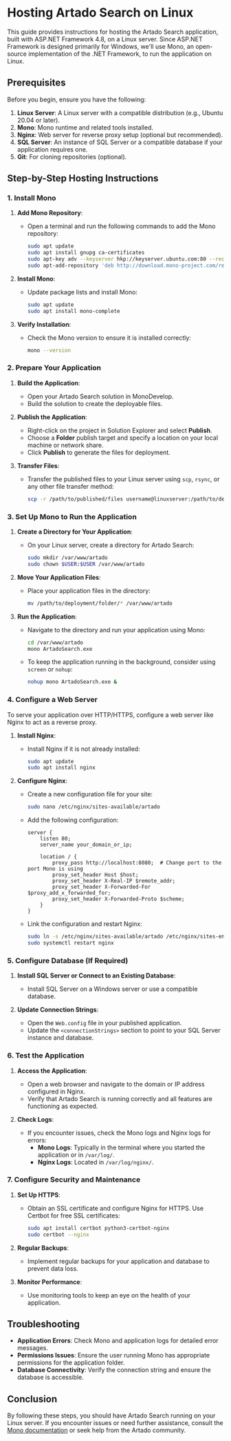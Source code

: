 # Hosting Artado Search on Linux

This guide provides instructions for hosting the Artado Search application, built with ASP.NET Framework 4.8, on a Linux server. Since ASP.NET Framework is designed primarily for Windows, we'll use Mono, an open-source implementation of the .NET Framework, to run the application on Linux.

## Prerequisites

Before you begin, ensure you have the following:

1. **Linux Server**: A Linux server with a compatible distribution (e.g., Ubuntu 20.04 or later).
2. **Mono**: Mono runtime and related tools installed.
3. **Nginx**: Web server for reverse proxy setup (optional but recommended).
4. **SQL Server**: An instance of SQL Server or a compatible database if your application requires one.
5. **Git**: For cloning repositories (optional).

## Step-by-Step Hosting Instructions

### 1. Install Mono

1. **Add Mono Repository**:
   - Open a terminal and run the following commands to add the Mono repository:
     ```bash
     sudo apt update
     sudo apt install gnupg ca-certificates
     sudo apt-key adv --keyserver hkp://keyserver.ubuntu.com:80 --recv-keys 0x0x0
     sudo apt-add-repository 'deb http://download.mono-project.com/repo/ubuntu stable main'
     ```

2. **Install Mono**:
   - Update package lists and install Mono:
     ```bash
     sudo apt update
     sudo apt install mono-complete
     ```

3. **Verify Installation**:
   - Check the Mono version to ensure it is installed correctly:
     ```bash
     mono --version
     ```

### 2. Prepare Your Application

1. **Build the Application**:
   - Open your Artado Search solution in MonoDevelop.
   - Build the solution to create the deployable files.

2. **Publish the Application**:
   - Right-click on the project in Solution Explorer and select **Publish**.
   - Choose a **Folder** publish target and specify a location on your local machine or network share.
   - Click **Publish** to generate the files for deployment.

3. **Transfer Files**:
   - Transfer the published files to your Linux server using `scp`, `rsync`, or any other file transfer method:
     ```bash
     scp -r /path/to/published/files username@linuxserver:/path/to/deployment/folder
     ```

### 3. Set Up Mono to Run the Application

1. **Create a Directory for Your Application**:
   - On your Linux server, create a directory for Artado Search:
     ```bash
     sudo mkdir /var/www/artado
     sudo chown $USER:$USER /var/www/artado
     ```

2. **Move Your Application Files**:
   - Place your application files in the directory:
     ```bash
     mv /path/to/deployment/folder/* /var/www/artado
     ```

3. **Run the Application**:
   - Navigate to the directory and run your application using Mono:
     ```bash
     cd /var/www/artado
     mono ArtadoSearch.exe
     ```

   - To keep the application running in the background, consider using `screen` or `nohup`:
     ```bash
     nohup mono ArtadoSearch.exe &
     ```

### 4. Configure a Web Server

To serve your application over HTTP/HTTPS, configure a web server like Nginx to act as a reverse proxy.

1. **Install Nginx**:
   - Install Nginx if it is not already installed:
     ```bash
     sudo apt update
     sudo apt install nginx
     ```

2. **Configure Nginx**:
   - Create a new configuration file for your site:
     ```bash
     sudo nano /etc/nginx/sites-available/artado
     ```
   
   - Add the following configuration:
     ```nginx
     server {
         listen 80;
         server_name your_domain_or_ip;

         location / {
             proxy_pass http://localhost:8080;  # Change port to the port Mono is using
             proxy_set_header Host $host;
             proxy_set_header X-Real-IP $remote_addr;
             proxy_set_header X-Forwarded-For $proxy_add_x_forwarded_for;
             proxy_set_header X-Forwarded-Proto $scheme;
         }
     }
     ```
   
   - Link the configuration and restart Nginx:
     ```bash
     sudo ln -s /etc/nginx/sites-available/artado /etc/nginx/sites-enabled/
     sudo systemctl restart nginx
     ```

### 5. Configure Database (If Required)

1. **Install SQL Server or Connect to an Existing Database**:
   - Install SQL Server on a Windows server or use a compatible database.

2. **Update Connection Strings**:
   - Open the `Web.config` file in your published application.
   - Update the `<connectionStrings>` section to point to your SQL Server instance and database.

### 6. Test the Application

1. **Access the Application**:
   - Open a web browser and navigate to the domain or IP address configured in Nginx.
   - Verify that Artado Search is running correctly and all features are functioning as expected.

2. **Check Logs**:
   - If you encounter issues, check the Mono logs and Nginx logs for errors:
     - **Mono Logs**: Typically in the terminal where you started the application or in `/var/log/`.
     - **Nginx Logs**: Located in `/var/log/nginx/`.

### 7. Configure Security and Maintenance

1. **Set Up HTTPS**:
   - Obtain an SSL certificate and configure Nginx for HTTPS. Use Certbot for free SSL certificates:
     ```bash
     sudo apt install certbot python3-certbot-nginx
     sudo certbot --nginx
     ```

2. **Regular Backups**:
   - Implement regular backups for your application and database to prevent data loss.

3. **Monitor Performance**:
   - Use monitoring tools to keep an eye on the health of your application.

## Troubleshooting

- **Application Errors**: Check Mono and application logs for detailed error messages.
- **Permissions Issues**: Ensure the user running Mono has appropriate permissions for the application folder.
- **Database Connectivity**: Verify the connection string and ensure the database is accessible.

## Conclusion

By following these steps, you should have Artado Search running on your Linux server. If you encounter issues or need further assistance, consult the [Mono documentation](https://www.mono-project.com/docs/) or seek help from the Artado community.
